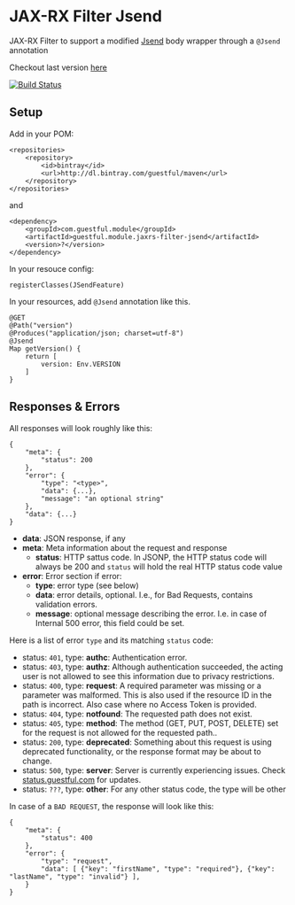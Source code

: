 JAX-RX Filter Jsend
===================

JAX-RX Filter to support a modified [Jsend](http://labs.omniti.com/labs/jsend) body wrapper through a `@Jsend` annotation

Checkout last version [here](https://bintray.com/guestful/maven/guestful.module.jaxrs-filter-jsend/view)

[![Build Status](https://drone.io/github.com/guestful/module.jaxrs-filter-jsend/status.png)](https://drone.io/github.com/guestful/module.jaxrs-filter-jsend/latest)

Setup
-----

Add in your POM:

```
<repositories>
    <repository>
        <id>bintray</id>
        <url>http://dl.bintray.com/guestful/maven</url>
    </repository>
</repositories>
```

and

```
<dependency>
    <groupId>com.guestful.module</groupId>
    <artifactId>guestful.module.jaxrs-filter-jsend</artifactId>
    <version>?</version>
</dependency>
```

In your resouce config:

```
registerClasses(JSendFeature)
```

In your resources, add `@Jsend` annotation like this.

```
@GET
@Path("version")
@Produces("application/json; charset=utf-8")
@Jsend
Map getVersion() {
    return [
        version: Env.VERSION
    ]
}
```

Responses & Errors
------------------

All responses will look roughly like this:

```
{
    "meta": {
        "status": 200
    },
    "error": {
        "type": "<type>",
        "data": {...},
        "message": "an optional string"
    },
    "data": {...}
}
```

 - __data__: JSON response, if any
 - __meta__: Meta information about the request and response
   - __status__: HTTP sattus code. In JSONP, the HTTP status code will always be 200 and `status` will hold the real HTTP status code value
 - __error__: Error section if error:
   - __type__: error type (see below)
   - __data__: error details, optional. I.e., for Bad Requests, contains validation errors.
   - __message__: optional message describing the error. I.e. in case of Internal 500 error, this field could be set.

Here is a list of error `type` and its matching `status` code:

 - status: `401`, type: __authc__: Authentication error.
 - status: `403`, type: __authz__: Although authentication succeeded, the acting user is not allowed to see this information due to privacy restrictions.
 - status: `400`, type: __request__: A required parameter was missing or a parameter was malformed. This is also used if the resource ID in the path is incorrect. Also case where no Access Token is provided.
 - status: `404`, type: __notfound__: The requested path does not exist.
 - status: `405`, type: __method__: The method (GET, PUT, POST, DELETE) set for the request is not allowed for the requested path..
 - status: `200`, type: __deprecated__: Something about this request is using deprecated functionality, or the response format may be about to change.
 - status: `500`, type: __server__: Server is currently experiencing issues. Check [status.guestful.com](http://status.guestful.com) for updates.
 - status: `???`, type: __other__: For any other status code, the type will be other

In case of a `BAD REQUEST`, the response will look like this:

```
{
    "meta": {
        "status": 400
    },
    "error": {
        "type": "request",
        "data": [ {"key": "firstName", "type": "required"}, {"key": "lastName", "type": "invalid"} ],
    }
}
```
